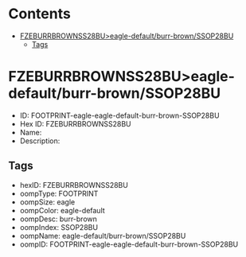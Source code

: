 



Contents
========

* [FZEBURRBROWNSS28BU>eagle-default/burr-brown/SSOP28BU](#fzeburrbrownss28bueagle-defaultburr-brownssop28bu)
	* [Tags](#tags)

# FZEBURRBROWNSS28BU>eagle-default/burr-brown/SSOP28BU

- ID: FOOTPRINT-eagle-eagle-default-burr-brown-SSOP28BU
- Hex ID: FZEBURRBROWNSS28BU
- Name: 
- Description: 

## Tags

- hexID: FZEBURRBROWNSS28BU
- oompType: FOOTPRINT
- oompSize: eagle
- oompColor: eagle-default
- oompDesc: burr-brown
- oompIndex: SSOP28BU
- oompName: eagle-default/burr-brown/SSOP28BU
- oompID: FOOTPRINT-eagle-eagle-default-burr-brown-SSOP28BU

